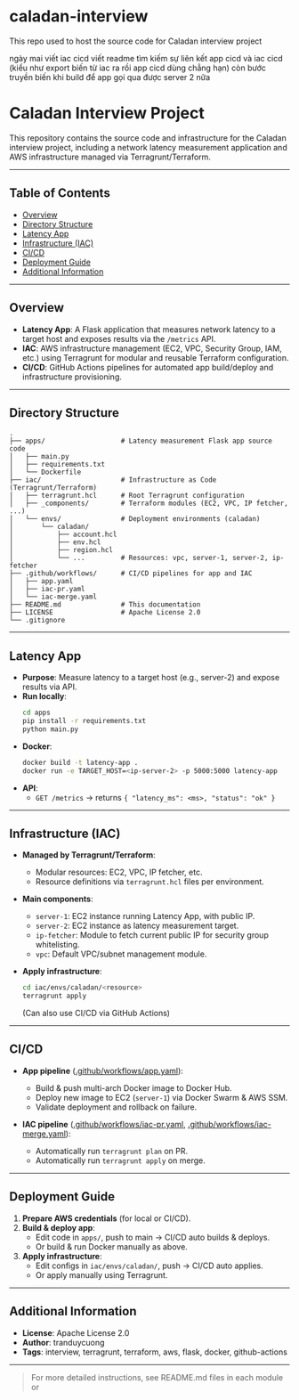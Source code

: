 # caladan-interview
This repo used to host the source code for Caladan interview project


ngày mai viết iac cicd 
viết readme
tìm kiếm sự liên kết app cicd và iac cicd (kiểu như export biến từ iac ra rồi app cicd dùng chẳng hạn)
còn bước truyền biến khi build để app gọi qua được server 2 nữa

# Caladan Interview Project

This repository contains the source code and infrastructure for the Caladan interview project, including a network latency measurement application and AWS infrastructure managed via Terragrunt/Terraform.

---

## Table of Contents

- [Overview](#overview)
- [Directory Structure](#directory-structure)
- [Latency App](#latency-app)
- [Infrastructure (IAC)](#infrastructure-iac)
- [CI/CD](#cicd)
- [Deployment Guide](#deployment-guide)
- [Additional Information](#additional-information)

---

## Overview

- **Latency App**: A Flask application that measures network latency to a target host and exposes results via the `/metrics` API.
- **IAC**: AWS infrastructure management (EC2, VPC, Security Group, IAM, etc.) using Terragrunt for modular and reusable Terraform configuration.
- **CI/CD**: GitHub Actions pipelines for automated app build/deploy and infrastructure provisioning.

---

## Directory Structure

```
.
├── apps/                   # Latency measurement Flask app source code
│   ├── main.py
│   ├── requirements.txt
│   └── Dockerfile
├── iac/                    # Infrastructure as Code (Terragrunt/Terraform)
│   ├── terragrunt.hcl      # Root Terragrunt configuration
│   ├── _components/        # Terraform modules (EC2, VPC, IP fetcher, ...)
│   └── envs/               # Deployment environments (caladan)
│       └── caladan/
│           ├── account.hcl
│           ├── env.hcl
│           ├── region.hcl
│           └── ...         # Resources: vpc, server-1, server-2, ip-fetcher
├── .github/workflows/      # CI/CD pipelines for app and IAC
│   ├── app.yaml
│   ├── iac-pr.yaml
│   └── iac-merge.yaml
├── README.md               # This documentation
├── LICENSE                 # Apache License 2.0
└── .gitignore
```

---

## Latency App

- **Purpose**: Measure latency to a target host (e.g., server-2) and expose results via API.
- **Run locally**:
    ```sh
    cd apps
    pip install -r requirements.txt
    python main.py
    ```
- **Docker**:
    ```sh
    docker build -t latency-app .
    docker run -e TARGET_HOST=<ip-server-2> -p 5000:5000 latency-app
    ```
- **API**:
    - `GET /metrics` → returns `{ "latency_ms": <ms>, "status": "ok" }`

---

## Infrastructure (IAC)

- **Managed by Terragrunt/Terraform**:
    - Modular resources: EC2, VPC, IP fetcher, etc.
    - Resource definitions via `terragrunt.hcl` files per environment.
- **Main components**:
    - `server-1`: EC2 instance running Latency App, with public IP.
    - `server-2`: EC2 instance as latency measurement target.
    - `ip-fetcher`: Module to fetch current public IP for security group whitelisting.
    - `vpc`: Default VPC/subnet management module.

- **Apply infrastructure**:
    ```sh
    cd iac/envs/caladan/<resource>
    terragrunt apply
    ```
    (Can also use CI/CD via GitHub Actions)

---

## CI/CD

- **App pipeline** ([.github/workflows/app.yaml](.github/workflows/app.yaml)):
    - Build & push multi-arch Docker image to Docker Hub.
    - Deploy new image to EC2 (`server-1`) via Docker Swarm & AWS SSM.
    - Validate deployment and rollback on failure.

- **IAC pipeline** ([.github/workflows/iac-pr.yaml](.github/workflows/iac-pr.yaml), [.github/workflows/iac-merge.yaml](.github/workflows/iac-merge.yaml)):
    - Automatically run `terragrunt plan` on PR.
    - Automatically run `terragrunt apply` on merge.

---

## Deployment Guide

1. **Prepare AWS credentials** (for local or CI/CD).
2. **Build & deploy app**:
    - Edit code in `apps/`, push to main → CI/CD auto builds & deploys.
    - Or build & run Docker manually as above.
3. **Apply infrastructure**:
    - Edit configs in `iac/envs/caladan/`, push → CI/CD auto applies.
    - Or apply manually using Terragrunt.

---

## Additional Information

- **License**: Apache License 2.0
- **Author**: tranduycuong
- **Tags**: interview, terragrunt, terraform, aws, flask, docker, github-actions

---

> For more detailed instructions, see README.md files in each module or